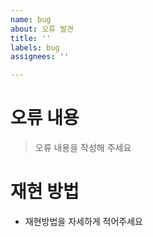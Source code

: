 ```yaml
---
name: bug
about: 오류 발견
title: ''
labels: bug
assignees: ''

---
```


# 오류 내용
> 오류 내용을 작성해 주세요

# 재현 방법
- 재현방법을 자세하게 적어주세요
